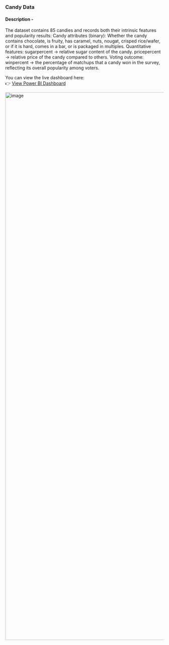 ### Candy Data 
#### Description - 
The dataset contains 85 candies and records both their intrinsic features and popularity results:
Candy attributes (binary): Whether the candy contains chocolate, is fruity, has caramel, nuts, nougat, crisped rice/wafer, or if it is hard, comes in a bar, or is packaged in multiples.
Quantitative features:
sugarpercent → relative sugar content of the candy.
pricepercent → relative price of the candy compared to others.
Voting outcome:
winpercent → the percentage of matchups that a candy won in the survey, reflecting its overall popularity among voters.

You can view the live dashboard here:  
👉 [View Power BI Dashboard](https://app.powerbi.com/view?r=eyJrIjoiZjU5NjUxZGQtOWY4Zi00NzYxLWJiMjQtNGQxY2M4YTViNWUyIiwidCI6IjUxYTBhNjljLTBlNGYtNGIzZC1iNjQyLTEyZTAxMzE5ODYzNSIsImMiOjh9)

<img width="2996" height="1735" alt="image" src="https://github.com/user-attachments/assets/635cb637-0076-4758-9254-2949fef1d001" />
